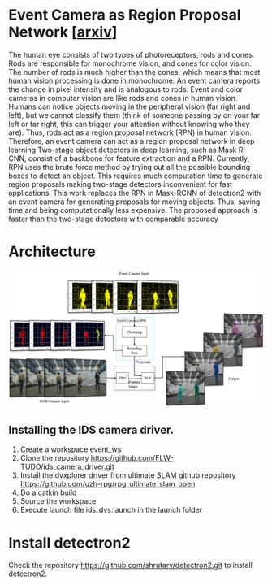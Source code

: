 # Event Camera as Region Proposal Network [[arxiv](https://arxiv.org/abs/2305.00718)]
The human eye consists of two types of photoreceptors, rods and cones. Rods are responsible for monochrome vision, and cones for color vision. The number of rods is much higher than the cones, which means that most human vision processing is done in monochrome. An event camera reports the change in pixel intensity and is analogous to rods. Event and color cameras in computer vision are like rods and cones in human vision. Humans can notice objects moving in the peripheral vision (far right and left), but we cannot classify them (think of someone passing by on your far left or far right, this can trigger your attention without knowing who they are). Thus, rods act as a region proposal network (RPN) in human vision. Therefore, an event camera can act as a region proposal network in deep learning Two-stage object detectors in deep learning, such as Mask R-CNN, consist of a backbone for feature extraction and a RPN. Currently, RPN uses the brute force method by trying out all the possible bounding boxes to detect an object. This requires much computation time to generate region proposals making two-stage detectors inconvenient for fast applications. This work replaces the RPN in Mask-RCNN of detectron2 with an event camera for generating proposals for moving objects. Thus, saving time and being computationally less expensive. The proposed approach is faster than the two-stage detectors with comparable accuracy


# Architecture
<p align="center">
  <img src="Architecture.png" width = "650" />  
</p>

## Installing the IDS camera driver.

1. Create a workspace event_ws
2. Clone the repository https://github.com/FLW-TUDO/ids_camera_driver.git
3. Install the dvxplorer driver from ultimate SLAM github repository https://github.com/uzh-rpg/rpg_ultimate_slam_open
4. Do a catkin build
5. Source the workspace
6. Execute launch file ids_dvs.launch in the launch folder

# Install detectron2
Check the repository https://github.com/shrutarv/detectron2.git to install detectron2.

